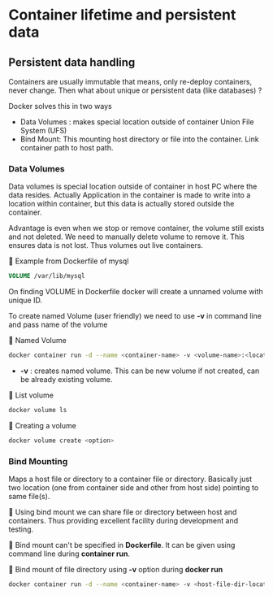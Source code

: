 #  Container lifetime and persistent data

## Persistent data handling

Containers are usually immutable  that means, only re-deploy containers, never change. Then what about unique or persistent data (like databases) ?

Docker solves this in two ways

- Data Volumes : makes special location outside of container Union File System (UFS)
- Bind Mount: This mounting host directory or file into the container. Link container path to host path. 

### Data Volumes

Data volumes is special location outside of container in host PC where the data resides. Actually Application in the container is made to write into a location within container, but this data is actually stored outside the container.

Advantage is even when we stop or remove container, the volume still exists and not deleted. We need to manually delete volume to remove it. This ensures data is not lost.  Thus volumes out live containers.

:octopus: Example from Dockerfile of mysql

```dockerfile
VOLUME /var/lib/mysql
```

On finding VOLUME in Dockerfile docker will create a unnamed volume with unique ID.

To create named Volume (user friendly) we need to use **-v** in command line and pass name of the volume

:octopus: Named Volume

```bash
docker container run -d --name <container-name> -v <volume-name>:<location-in-container> <image-name>
```

- **-v** : creates named volume. This can be new volume if not created, can be already existing volume.  

:octopus: List volume

```bash
docker volume ls
```

:octopus: Creating a volume

```bash
docker volume create <option>
```

### Bind Mounting

Maps a host file or directory to a container file or directory. Basically just two location (one from container side and other from host side) pointing to same file(s).

:bell: Using bind mount we can share file or directory between host and containers. Thus providing excellent facility during development and testing.

:bell: Bind mount can't be specified in **Dockerfile**. It can be given using command line during **container run**. 

:octopus: Bind mount of file directory using **-v** option during **docker run**

```bash
docker container run -d --name <container-name> -v <host-file-dir-location>:<container-file-dir-location> <image name>
```



